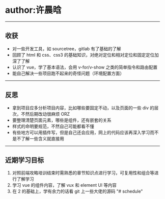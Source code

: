 # author:许晨晗

---

## 收获

- 对一些开发工具，如 sourcetree，gitlab 有了基础的了解
- 回顾了 html 和 css、css3 的基础知识，对绝对定位和相对定位和固定定位加深了了解
- 认识了 vue，学了基本语法，会用 v-for/v-show 之类的简单指令和路由配置
- 能自己解决一些项目跑不起来的奇怪问题（环境配置方面）

---

## 反思

- 拿到项目应多分析项目内容，比如哪些要固定不动，以及页面的一些 div 的层次，不然后期改动很麻烦 ORZ
- 要整理清楚页面元素，哪些是组件，还有嵌套的关系
- 样式的命明要规范，不然自己可能都看不懂
- 有些地方可以用插件写，但是自己还会应用，网上的代码应该再深入学习而不是不了解一些含义就直接用

---

## 近期学习目标

1. 对照前端攻略培训结束时需熟悉的章节知识点进行学习，可复用性和组合等进行了解学习
2. 学习 vue 的组件内容，了解 vux 和 element UI 等内容
3. 在 2 的基础上，学有余力的话看 git 上一些大佬的源码
"# schedule" 
